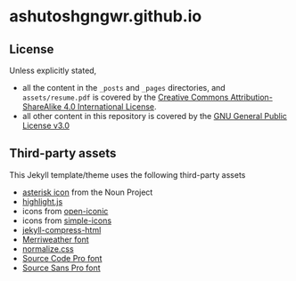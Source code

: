 # ashutoshgngwr.github.io

## License

Unless explicitly stated,

- all the content in the `_posts` and `_pages` directories, and
  `assets/resume.pdf` is covered by the [Creative Commons Attribution-ShareAlike
  4.0 International License](http://creativecommons.org/licenses/by-sa/4.0/).
- all other content in this repository is covered by the [GNU General Public
  License v3.0](LICENSE)

## Third-party assets

This Jekyll template/theme uses the following third-party assets

- [asterisk icon](https://thenounproject.com/term/asterisk/379466) from the Noun
  Project
- [highlight.js](https://github.com/highlightjs/highlight.js)
- icons from [open-iconic](https://github.com/iconic/open-iconic)
- icons from [simple-icons](https://github.com/simple-icons/simple-icons)
- [jekyll-compress-html](https://github.com/penibelst/jekyll-compress-html)
- [Merriweather font](https://github.com/SorkinType/Merriweather)
- [normalize.css](https://github.com/necolas/normalize.css)
- [Source Code Pro font](https://github.com/adobe-fonts/source-code-pro)
- [Source Sans Pro font](https://github.com/adobe-fonts/source-sans-pro)
